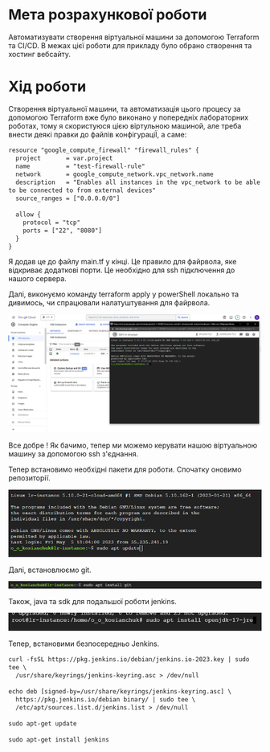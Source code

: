 # Мета розрахункової роботи

Автоматизувати створення віртуальної машини за допомогою Terraform та CI/CD. В межах цієї роботи для прикладу було обрано створення та хостинг вебсайту.

# Хід роботи

Створення віртуальної машини, та автоматизація цього процесу за допомогою Terraform вже було виконано у попередніх лабораторних роботах, тому я скористуюся цією віртульною машиной, але треба внести деякі правки до файлів конфігураціЇ, а саме:
```
resource "google_compute_firewall" "firewall_rules" {
  project       = var.project
  name          = "test-firewall-rule"
  network       = google_compute_network.vpc_network.name
  description   = "Enables all instances in the vpc_network to be able to be connected to from external devices"
  source_ranges = ["0.0.0.0/0"]

  allow {
    protocol = "tcp"
    ports = ["22", "8080"]
  }
}
```
Я додав це до файлу main.tf у кінці. Це правило для файрвола, яке відкриває додаткові порти. Це необхідно для ssh підключення до нашого сервера.

Далі, виконуємо команду terraform apply у powerShell локально та дивимось, чи спрацювали налатуштування для файрвола.

![](/images/ssh_1.png)




Все добре ! Як бачимо, тепер ми можемо керувати нашою віртуальною машину за допомогою ssh з'єднання.



Тепер встановимо необхідні пакети для роботи. Спочатку оновимо репозиторії.

![](/images/ssh_update.png)




Далі, встановлюємо git.

![](/images/ssh_git_install.png)




Також, java та sdk для подальшої роботи jenkins. 

![](/images/ssh_open_jdk_install.png)




Тепер, встановими безпосередньо Jenkins.

```
curl -fsSL https://pkg.jenkins.io/debian/jenkins.io-2023.key | sudo tee \
  /usr/share/keyrings/jenkins-keyring.asc > /dev/null

echo deb [signed-by=/usr/share/keyrings/jenkins-keyring.asc] \
  https://pkg.jenkins.io/debian binary/ | sudo tee \
  /etc/apt/sources.list.d/jenkins.list > /dev/null

sudo apt-get update

sudo apt-get install jenkins
```
